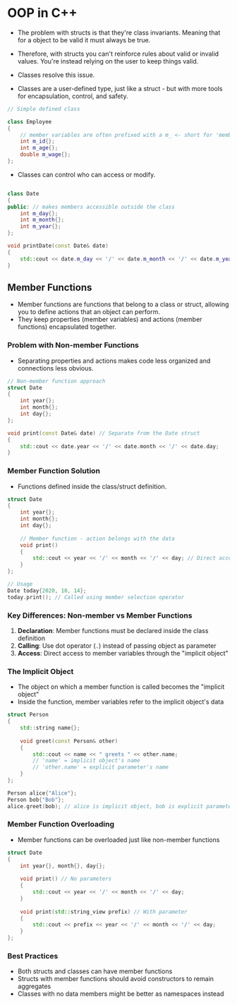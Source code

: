 # OOP in C++
- The problem with structs is that they're class invariants. Meaning that for a object to be valid it must always be true. 
- Therefore, with structs you can't reinforce rules about valid or invalid values. You're instead relying on the user to keep things valid.

- Classes resolve this issue. 
- Classes are a user-defined type, just like a struct - but with more tools for encapsulation, control, and safety.
```cpp
// Simple defined class

class Employee
{
    // member variables are often prefixed with a m_ <- short for 'member'
    int m_id{};
    int m_age{};
    double m_wage{};
};
```

- Classes can control who can access or modify.
```cpp

class Date
{
public: // makes members accessible outside the class
    int m_day{};
    int m_month{};
    int m_year{};
};

void printDate(const Date& date)
{
    std::cout << date.m_day << '/' << date.m_month << '/' << date.m_year;
}

```

## Member Functions
- Member functions are functions that belong to a class or struct, allowing you to define actions that an object can perform.
- They keep properties (member variables) and actions (member functions) encapsulated together.

### Problem with Non-member Functions
- Separating properties and actions makes code less organized and connections less obvious.
```cpp
// Non-member function approach
struct Date
{
    int year{};
    int month{};
    int day{};
};

void print(const Date& date) // Separate from the Date struct
{
    std::cout << date.year << '/' << date.month << '/' << date.day;
}
```

### Member Function Solution
- Functions defined inside the class/struct definition.
```cpp
struct Date
{
    int year{};
    int month{};
    int day{};
    
    // Member function - action belongs with the data
    void print()
    {
        std::cout << year << '/' << month << '/' << day; // Direct access to members
    }
};

// Usage
Date today{2020, 10, 14};
today.print(); // Called using member selection operator
```

### Key Differences: Non-member vs Member Functions
1. **Declaration**: Member functions must be declared inside the class definition
2. **Calling**: Use dot operator (`.`) instead of passing object as parameter
3. **Access**: Direct access to member variables through the "implicit object"

### The Implicit Object
- The object on which a member function is called becomes the "implicit object"
- Inside the function, member variables refer to the implicit object's data
```cpp
struct Person
{
    std::string name{};
    
    void greet(const Person& other)
    {
        std::cout << name << " greets " << other.name; 
        // 'name' = implicit object's name
        // 'other.name' = explicit parameter's name
    }
};

Person alice{"Alice"};
Person bob{"Bob"};
alice.greet(bob); // alice is implicit object, bob is explicit parameter
```

### Member Function Overloading
- Member functions can be overloaded just like non-member functions
```cpp
struct Date
{
    int year{}, month{}, day{};
    
    void print() // No parameters
    {
        std::cout << year << '/' << month << '/' << day;
    }
    
    void print(std::string_view prefix) // With parameter
    {
        std::cout << prefix << year << '/' << month << '/' << day;
    }
};
```

### Best Practices
- Both structs and classes can have member functions
- Structs with member functions should avoid constructors to remain aggregates
- Classes with no data members might be better as namespaces instead